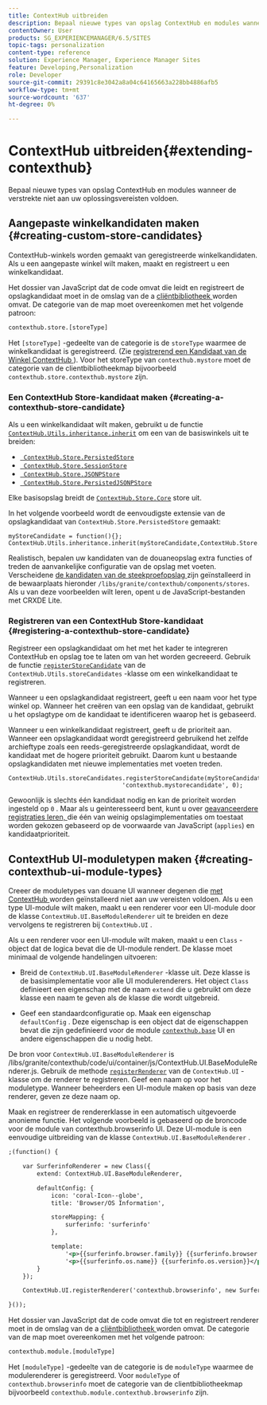 ```yaml
---
title: ContextHub uitbreiden
description: Bepaal nieuwe types van opslag ContextHub en modules wanneer de verstrekte niet aan uw oplossingsvereisten voldoen
contentOwner: User
products: SG_EXPERIENCEMANAGER/6.5/SITES
topic-tags: personalization
content-type: reference
solution: Experience Manager, Experience Manager Sites
feature: Developing,Personalization
role: Developer
source-git-commit: 29391c8e3042a8a04c64165663a228bb4886afb5
workflow-type: tm+mt
source-wordcount: '637'
ht-degree: 0%

---
```


# ContextHub uitbreiden{#extending-contexthub}

Bepaal nieuwe types van opslag ContextHub en modules wanneer de verstrekte niet aan uw oplossingsvereisten voldoen.

## Aangepaste winkelkandidaten maken {#creating-custom-store-candidates}

ContextHub-winkels worden gemaakt van geregistreerde winkelkandidaten. Als u een aangepaste winkel wilt maken, maakt en registreert u een winkelkandidaat.

Het dossier van JavaScript dat de code omvat die leidt en registreert de opslagkandidaat moet in de omslag van de a [ cliëntbibliotheek ](/help/sites-developing/clientlibs.md#creating-client-library-folders) worden omvat. De categorie van de map moet overeenkomen met het volgende patroon:

```xml
contexthub.store.[storeType]
```

Het `[storeType]` -gedeelte van de categorie is de `storeType` waarmee de winkelkandidaat is geregistreerd. (Zie [ registrerend een Kandidaat van de Winkel ContextHub ](/help/sites-developing/ch-extend.md#registering-a-contexthub-store-candidate)). Voor het storeType van `contexthub.mystore` moet de categorie van de clientbibliotheekmap bijvoorbeeld `contexthub.store.contexthub.mystore` zijn.

### Een ContextHub Store-kandidaat maken {#creating-a-contexthub-store-candidate}

Als u een winkelkandidaat wilt maken, gebruikt u de functie [`ContextHub.Utils.inheritance.inherit`](/help/sites-developing/contexthub-api.md#inherit-child-parent) om een van de basiswinkels uit te breiden:

* [` ContextHub.Store.PersistedStore`](/help/sites-developing/contexthub-api.md#contexthub-store-persistedstore)
* [` ContextHub.Store.SessionStore`](/help/sites-developing/contexthub-api.md#contexthub-store-sessionstore)
* [` ContextHub.Store.JSONPStore`](/help/sites-developing/contexthub-api.md#contexthub-store-jsonpstore)
* [` ContextHub.Store.PersistedJSONPStore`](/help/sites-developing/contexthub-api.md#contexthub-store-persistedjsonpstore)

Elke basisopslag breidt de [`ContextHub.Store.Core`](/help/sites-developing/contexthub-api.md#contexthub-store-core) store uit.

In het volgende voorbeeld wordt de eenvoudigste extensie van de opslagkandidaat van `ContextHub.Store.PersistedStore` gemaakt:

```
myStoreCandidate = function(){};
ContextHub.Utils.inheritance.inherit(myStoreCandidate,ContextHub.Store.PersistedStore);
```

Realistisch, bepalen uw kandidaten van de douaneopslag extra functies of treden de aanvankelijke configuratie van de opslag met voeten. Verscheidene [ de kandidaten van de steekproefopslag ](/help/sites-developing/ch-samplestores.md) zijn geïnstalleerd in de bewaarplaats hieronder `/libs/granite/contexthub/components/stores`. Als u van deze voorbeelden wilt leren, opent u de JavaScript-bestanden met CRXDE Lite.

### Registreren van een ContextHub Store-kandidaat {#registering-a-contexthub-store-candidate}

Registreer een opslagkandidaat om het met het kader te integreren ContextHub en opslag toe te laten om van het worden gecreeerd. Gebruik de functie [`registerStoreCandidate`](/help/sites-developing/contexthub-api.md#registerstorecandidate-store-storetype-priority-applies) van de `ContextHub.Utils.storeCandidates` -klasse om een winkelkandidaat te registreren.

Wanneer u een opslagkandidaat registreert, geeft u een naam voor het type winkel op. Wanneer het creëren van een opslag van de kandidaat, gebruikt u het opslagtype om de kandidaat te identificeren waarop het is gebaseerd.

Wanneer u een winkelkandidaat registreert, geeft u de prioriteit aan. Wanneer een opslagkandidaat wordt geregistreerd gebruikend het zelfde archieftype zoals een reeds-geregistreerde opslagkandidaat, wordt de kandidaat met de hogere prioriteit gebruikt. Daarom kunt u bestaande opslagkandidaten met nieuwe implementaties met voeten treden.

```
ContextHub.Utils.storeCandidates.registerStoreCandidate(myStoreCandidate,
                                'contexthub.mystorecandidate', 0);
```

Gewoonlijk is slechts één kandidaat nodig en kan de prioriteit worden ingesteld op `0` . Maar als u geinteresseerd bent, kunt u over [ geavanceerdere registraties leren, ](/help/sites-developing/contexthub-api.md#registerstorecandidate-store-storetype-priority-applies) die één van weinig opslagimplementaties om toestaat worden gekozen gebaseerd op de voorwaarde van JavaScript (`applies`) en kandidaatprioriteit.

## ContextHub UI-moduletypen maken {#creating-contexthub-ui-module-types}

Creeer de moduletypes van douane UI wanneer degenen die [ met ContextHub ](/help/sites-developing/ch-samplemodules.md) worden geïnstalleerd niet aan uw vereisten voldoen. Als u een type UI-module wilt maken, maakt u een renderer voor een UI-module door de klasse `ContextHub.UI.BaseModuleRenderer` uit te breiden en deze vervolgens te registreren bij `ContextHub.UI` .

Als u een renderer voor een UI-module wilt maken, maakt u een `Class` -object dat de logica bevat die de UI-module rendert. De klasse moet minimaal de volgende handelingen uitvoeren:

* Breid de `ContextHub.UI.BaseModuleRenderer` -klasse uit. Deze klasse is de basisimplementatie voor alle UI modulerenderers. Het object `Class` definieert een eigenschap met de naam `extend` die u gebruikt om deze klasse een naam te geven als de klasse die wordt uitgebreid.

* Geef een standaardconfiguratie op. Maak een eigenschap `defaultConfig` . Deze eigenschap is een object dat de eigenschappen bevat die zijn gedefinieerd voor de module [`contexthub.base`](/help/sites-developing/ch-samplemodules.md#contexthub-base-ui-module-type) UI en andere eigenschappen die u nodig hebt.

De bron voor `ContextHub.UI.BaseModuleRenderer` is /libs/granite/contexthub/code/ui/container/js/ContextHub.UI.BaseModuleRenderer.js. Gebruik de methode [`registerRenderer`](/help/sites-developing/contexthub-api.md#registerrenderer-moduletype-renderer-dontrender) van de `ContextHub.UI` -klasse om de renderer te registreren. Geef een naam op voor het moduletype. Wanneer beheerders een UI-module maken op basis van deze renderer, geven ze deze naam op.

Maak en registreer de rendererklasse in een automatisch uitgevoerde anonieme functie. Het volgende voorbeeld is gebaseerd op de broncode voor de module van contexthub.browserinfo UI. Deze UI-module is een eenvoudige uitbreiding van de klasse `ContextHub.UI.BaseModuleRenderer` .

```xml
;(function() {

    var SurferinfoRenderer = new Class({
        extend: ContextHub.UI.BaseModuleRenderer,

        defaultConfig: {
            icon: 'coral-Icon--globe',
            title: 'Browser/OS Information',

            storeMapping: {
                surferinfo: 'surferinfo'
            },

            template:
                '<p>{{surferinfo.browser.family}} {{surferinfo.browser.version}}</p>' +
                '<p>{{surferinfo.os.name}} {{surferinfo.os.version}}</p>'
        }
    });

    ContextHub.UI.registerRenderer('contexthub.browserinfo', new SurferinfoRenderer());

}());
```

Het dossier van JavaScript dat de code omvat die tot en registreert renderer moet in de omslag van de a [ cliëntbibliotheek ](/help/sites-developing/clientlibs.md#creating-client-library-folders) worden omvat. De categorie van de map moet overeenkomen met het volgende patroon:

```xml
contexthub.module.[moduleType]
```

Het `[moduleType]` -gedeelte van de categorie is de `moduleType` waarmee de modulerenderer is geregistreerd. Voor `moduleType` of `contexthub.browserinfo` moet de categorie van de clientbibliotheekmap bijvoorbeeld `contexthub.module.contexthub.browserinfo` zijn.
